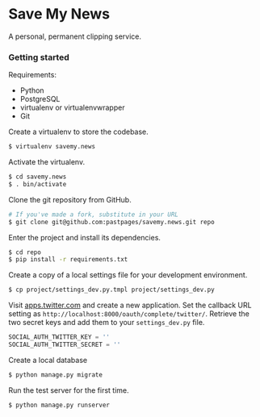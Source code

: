 # Save My News

A personal, permanent clipping service.

### Getting started

Requirements:

* Python
* PostgreSQL
* virtualenv or virtualenvwrapper
* Git

Create a virtualenv to store the codebase.

```bash
$ virtualenv savemy.news
```

Activate the virtualenv.

```bash
$ cd savemy.news
$ . bin/activate
```

Clone the git repository from GitHub.

```bash
# If you've made a fork, substitute in your URL
$ git clone git@github.com:pastpages/savemy.news.git repo
```

Enter the project and install its dependencies.

```bash
$ cd repo
$ pip install -r requirements.txt
```

Create a copy of a local settings file for your development environment.

```bash
$ cp project/settings_dev.py.tmpl project/settings_dev.py
```

Visit [apps.twitter.com](http://apps.twitter.com) and create a new application. Set the callback URL setting as `http://localhost:8000/oauth/complete/twitter/`. Retrieve the two secret keys and add them to your `settings_dev.py` file.

```python
SOCIAL_AUTH_TWITTER_KEY = ''
SOCIAL_AUTH_TWITTER_SECRET = ''
```

Create a local database

```bash
$ python manage.py migrate
```

Run the test server for the first time.

```bash
$ python manage.py runserver
```
